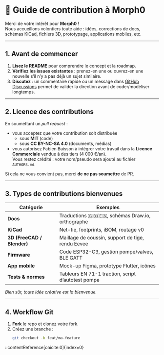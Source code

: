 # 🤝 Guide de contribution à Morph0

Merci de votre intérêt pour **Morph0** !  
Nous accueillons volontiers toute aide : idées, corrections de docs, schémas
KiCad, fichiers 3D, prototypage, applications mobiles, etc.

---

## 1. Avant de commencer

1. **Lisez le README** pour comprendre le concept et la roadmap.  
2. **Vérifiez les issues existantes** : prenez-en une ou ouvrez-en une
   nouvelle s’il n’y a pas déjà un sujet similaire.  
3. **Discutez** : un commentaire rapide ou un message dans
   [GitHub Discussions](../../discussions) permet de valider la direction avant
   de coder/modéliser longtemps.

---

## 2. Licence des contributions

En soumettant un _pull request_ :

* vous acceptez que votre contribution soit distribuée
  - sous **MIT** (code)  
  - sous **CC BY-NC-SA 4.0** (documents, médias)
* vous autorisez Fabien Buisson à intégrer votre travail dans la
  **Licence Commerciale** vendue à des tiers (4 000 €/an).  
  Vous restez crédité : votre nom/pseudo sera ajouté au fichier `AUTHORS.md`.

Si cela ne vous convient pas, merci **de ne pas soumettre** de PR.

---

## 3. Types de contributions bienvenues

| Catégorie | Exemples |
|-----------|----------|
| **Docs** | Traductions 🇬🇧/🇪🇸, schémas Draw.io, orthographe |
| **KiCad** | Net-tie, footprints, iBOM, routage v0 |
| **3D (FreeCAD / Blender)** | Maillage de coussin, support de tige, rendu Eevee |
| **Firmware** | Code ESP32-C3, gestion pompe/valves, BLE GATT |
| **App mobile** | Mock-up Figma, prototype Flutter, icônes |
| **Tests & normes** | Tableurs EN 71-1 traction, script d’autotest pompe |

_Bien sûr, toute idée créative est la bienvenue._

---

## 4. Workflow Git

1. **Fork** le repo et clonez votre fork.  
2. Créez une branche :  
   ```bash
   git checkout -b feat/ma-feature
::contentReference[oaicite:0]{index=0}

